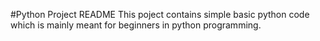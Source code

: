 #Python Project README
This poject contains simple basic python code which is mainly meant for beginners in python programming.